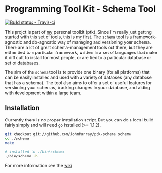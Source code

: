 Programming Tool Kit - Schema Tool
==========


[ ![Build status - Travis-ci][3] ][4]

This projct is part of [my][1] personal toolkit (ptk). Since I'm really just getting
started with this set of tools, this is my first. The `schema` tool is a 
framework-agnostic and db-agnostic way of managing and versioning your schema. There 
are a lot of great schema-management tools out there, but they are either tied to a 
particular framework, written in a set of languages that make it difficult to install
for most people, or are tied to a particular database or set of databases.

The aim of the `schema` tool is to provide one binary (for all platforms) that can be
easily installed and used with a variety of databses (any database that has a schema).
The tool also aims to offer a set of useful features for versioning your schemas, 
tracking changes in your database, and aiding with development within a large team.

## Installation

Currently there is no proper installation script. But you can do a local build
fairly simply and will need `go` installed (>= 1.1.2).

```sh
git checkout git://github.com/JohnMurray/ptk-schema schema
cd ./schema
make

# installed to ./bin/schema
./bin/schema -h
```

For more information see the [wiki][2]



  [1]: http://johnmurray.io
  [2]: http://github.com/johnmurray/ptk-schema
  [3]: https://secure.travis-ci.org/JohnMurray/ptk-schema.png
  [4]: https://travis-ci.org/JohnMurray/ptk-schema
